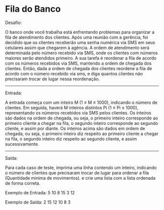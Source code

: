 # Fila do Banco

Desafio:

O banco onde você trabalha está enfrentando problemas para organizar 
a fila de atendimento dos clientes. Após uma reunião com a gerência, 
foi decidido que os clientes receberão uma senha numérica via SMS em seus celulares 
assim que chegarem à agência. A ordem de atendimento será determinada pelo número
recebido via SMS, onde os clientes com números maiores serão atendidos primeiro.
A sua tarefa é reordenar a fila de acordo com os números recebidos via SMS,
mantendo a ordem de chegada dos clientes. 
Então, dada a ordem de chegada dos clientes reordene a fila de
acordo com o número recebido via sms, e diga quantos clientes não
precisaram trocar de lugar nessa reordenação.

---

Entrada:

A entrada começa com um inteiro M (1 ≤ M ≤ 1000), indicando o número de clientes. 
Em seguida, haverá M inteiros distintos Pi (1 ≤ Pi ≤ 1000), 
representando os números recebidos via SMS pelos clientes. 
Os inteiros são dados na ordem de chegada, ou seja, 
o primeiro inteiro corresponde ao primeiro cliente a chegar na fila, 
o segundo inteiro corresponde ao segundo cliente, e assim por diante.
 Os inteiros acima são dados em ordem de chegada, ou seja, o primeiro
inteiro diz respeito ao primeiro cliente a chegar na fila, o segundo
inteiro diz respeito ao segundo cliente, e assim sucessivamente.

---

Saída:

Para cada caso de teste, imprima uma linha contendo um inteiro, 
indicando o número de clientes que precisaram trocar de lugar para ordenar a fila (Quantidade minima de movimentos). 
e crie uma lista com a lista ordenada de forma correta.


Exemplo de Entrada:
5
10 8 15 3 12

Exemplo de Saída:
2
15 12 10 8 3 